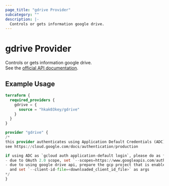 ```yaml
---
page_title: "gdrive Provider"
subcategory: ""
description: |-
  Controls or gets information google drive.
---
```

# gdrive Provider
Controls or gets information google drive.  
See the [official API documentation](https://developers.google.com/drive/api/v3/reference).

## Example Usage
```terraform
terraform {
  required_providers {
    gdrive = {
      source = "hkak03key/gdrive"
    }
  }
}

provider "gdrive" {
/*
this provider authenticates using Application Default Credentials (ADC).
see https://cloud.google.com/docs/authentication/production

if using ADC as `gcloud auth application-default login`, please do as follows:
- due to OAuth 2.0 scope, set `--scopes=https://www.googleapis.com/auth/drive,https://www.googleapis.com/auth/cloud-platform` as args
- due to using google drive api, prepare the gcp project that is enabled google drive api and created OAuth 2.0 Client IDs and json file,
  and set `--client-id-file=<downloaded_client_id_file>` as args
*/
}
```
